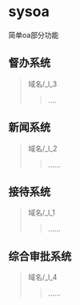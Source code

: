 # sysoa
简单oa部分功能
## 督办系统
>域名/_l_3
>>....
## 新闻系统
>域名/_l_2
>>......
## 接待系统
>域名/_l_1
>>......
## 综合审批系统
>域名/_l_4
>>......